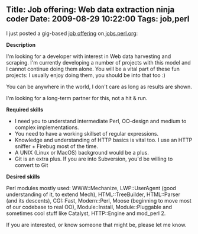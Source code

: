 Title: Job offering: Web data extraction ninja coder
Date: 2009-08-29 10:22:00
Tags: job,perl
---
I just posted a gig-based <a href="http://jobs.perl.org/job/10998">job offering</a> on<a href="http://jobs.perl.org/"> jobs.perl.org</a>:

<strong>Description</strong>

I'm looking for a developer with interest in Web data harvesting and scraping. I'm currently developing a number of projects with this model and I cannot continue doing them alone. You will be a vital part of these fun projects: I usually enjoy doing them, you should be into that too :)

You can be anywhere in the world, I don't care as long as results are shown.

I'm looking for a long-term partner for this, not a hit &amp; run.

<strong>Required skills</strong>
<ul>
	<li>I need you to understand intermediate Perl, OO-design and medium to complex implementations.</li>
	<li>You need to have a working skillset of regular expressions.</li>
	<li>Knowledge and understanding of HTTP basics is vital too. I use an HTTP sniffer + Firebug most of the time.</li>
	<li>A UNIX (Linux or MacOS) background would be a plus.</li>
	<li>Git is an extra plus. If you are into Subversion, you'd be willing to convert to Git</li>
</ul>
<strong>Desired skills</strong>

Perl modules mostly used: WWW::Mechanize, LWP::UserAgent (good understanding of it, to extend Mech), HTML::TreeBuilder, HTML::Parser (and its descents), CGI::Fast, Modern::Perl, Moose (beginning to move most of our codebase to real OO), Module::Install, Module::Pluggable and sometimes cool stuff like Catalyst, HTTP::Engine and mod_perl 2.

If you are interested, or know someone that might be, please let me know.